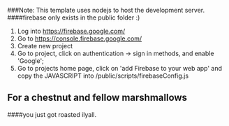 
###Note: This template uses nodejs to host the development server.
####firebase only exists in the public folder :) 
1. Log into https://firebase.google.com/
2. Go to https://console.firebase.google.com/
3. Create new project
4. Go to project, click on authentication -> sign in methods, and enable 'Google';
6. Go to projects home page, click on 'add Firebase to your web app' and copy the JAVASCRIPT into /public/scripts/firebaseConfig.js





## For a chestnut and fellow marshmallows
####you just got roasted
ilyall.
